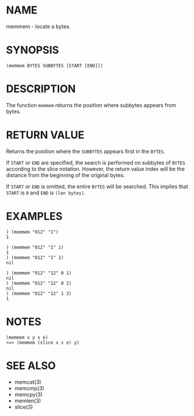 # NAME
memmem - locate a bytes.

# SYNOPSIS

    (memmem BYTES SUBBYTES [START [END]])

# DESCRIPTION
The function `memmem` returns the position where subbytes appears from bytes.

# RETURN VALUE
Returns the position where the `SUBBYTES` appears first in the `BYTES`.

If `START` or `END` are specified, the search is performed on subbytes of `BYTES` according to the slice notation. However, the return value index will be the distance from the beginning of the original bytes.

If `START` or `END` is omitted, the entire `BYTES` will be searched. This implies that `START` is `0` and `END` is `(len bytes)`.

# EXAMPLES

    ) (memmem "012" "1")
    1

    ) (memmem "012" "1" 1)
    1
    ) (memmem "012" "1" 2)
    nil

    ) (memmem "012" "12" 0 1)
    nil
    ) (memmem "012" "12" 0 2)
    nil
    ) (memmem "012" "12" 1 3)
    1

# NOTES

    (memmem x y s e)
    <=> (memmem (slice x s e) y)

# SEE ALSO
- memcat(3)
- memcmp(3)
- memcpy(3)
- memlen(3)
- slice(3)
